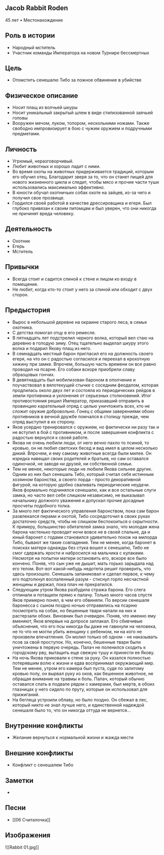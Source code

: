 ## Jacob Rabbit Roden

45 лет • Местонахождение

## Роль в истории

* Народный мститель
* Участник команды Императора на новом Турнире бессмертных

## Цель

* Отомстить сенешалю Тибо за ложное обвинение в убийстве

## Физическое описание

* Носит плащ из волчьей шкуры
* Носит уникальный закрытый шлем в виде стилизованной заячьей головы
* Вооружен мечом, луком, топором, несколькими ножами. Также свободно импровизирует в бою с чужим оружием и подручными предметами.

## Личность

* Угрюмый, неразговорчивый.
* Любит животных и хорошо ладит с ними.
* Во время охоты на животных придерживается традиций, которым его обучил отец. Благодарит зверя за то, что он станет пищей для нового жизненного цикла и следит, чтобы мясо и прочие части туши использовались максимально эффективно.
* В юности обучал охотничьих собак охоте на зайцев, из-за чего и получил свое прозвище.
* Гордился своей работой в качестве дрессировщика и егеря. Был глубоко привязан к своим питомцам и был уверен, что они никогда не причинят вреда человеку.

## Деятельность

* Охотник
* Егерь
* Мститель

## Привычки

* Всегда стоит и садится спиной к стене и лицом ко входу в помещение.
* Не любит, когда кто-то стоит у него за спиной или обходит с двух сторон.

## Предыстория

* Вырос в небольшой деревне на окраине старого леса, в семье охотника.
* С детства помогал отцу в его ремесле.
* В пятнадцать лет подстрелил черного волка, который вел стаю на деревню в голодую зиму. Отец тщательно выделал шкуру этого волка и подарил Якову плащ из него.
* В семнадцать местный барон пригласил его на должность своего егеря, на что он с радостью согласился и переехал в крохотную хижину при замке. Впрочем, большую часть времени он все равно проводил на псарне. Его собаки вскоре приобрели славу образцовых гончих.
* В девятнадцать был мобилизован бароном в ополчение и поучаствовал в вялотекущей стычке с соседним феодалом, которая продлилась около двух лет и состояла из периодических рейдов в земли противника и уклонения от серьезных столкновений. Итог противостояния решил Император, приказавший отправить в провинцию карательный отряд с целью уничтожить всех, кто не сложит оружие добровольно. Гонец с общими заверениями обоих противников в вечной дружбе помчался в столицу прежде, чем отряд выступил в их сторону.
* Яков усердно тренировался с оружием, но фактически ни разу так и не вступил в бой с противником, и после завершения конфликта с радостью вернулся к своей работе.
* Якова не очень любили люди, от него вечно пахло то псиной, то кровью, он не любил светских бесед и вид имел в целом несколько дикий. Впрочем, и ему самому животные всегда были милее. Он изредка навещал своих родителей и братьев, но сам оставался одиночкой, не заводя ни друзей, ни собственной семьи.
* Тем не менее, некоторые люди не любили Якова сильнее других. Одним из них был сенешаль Тибо, который считал себя истинным хозяином баронства, а своего лорда - просто декоративной фигурой, на которую удобно сваливать периодические неудачи. Яков формально подчинялся сенешалю, как и все остальные слуги замка, но часто вел себя слишком независимо, не выказывал начальнику должного уважения и допускал прочие досадные просчеты подобного толка.
* За много лет фактического управления баронством, пока сам барон развлекался пирами и охотой, Тибо сосредоточил в своих руках достаточно средств, чтобы не слишком беспокоиться о скрытности. К примеру, большинство обитателей замка знало, что молодая жена барона частенько проводит ночи вовсе не в своей спальне, да и юный баронет с годами становился удивительно похож на милорда Тибо, бывают же такие совпадения. Тем не менее, когда баронет в поисках матери однажды без стука вошел к сенешалю, Тибо не смог сдержать ярости и набросился на мальчика с кулаками. Несмотря на попытки матери остановить его, вскоре все было кончено. Поняв, что сын уже не дышит, мать горько зарыдала над его телом. Вот-вот какой-нибудь недотепа решит проверить, что здесь произошло. Сенешаль запаниковал и сделал первое, к чему его подтолкнул воспаленный разум - стиснул горло несчастной женщины и держал, пока плач не прекратился.
* Следующим утром Якова разбудила стража барона. Его слега отпинали и потащили прямо к палачу. Только много часов спустя Яков примерно понял, в чем его обвиняли. По версии сенешаля баронесса с сыном поздно ночью отправились на псарню посмотреть на собак, но бешенные твари напали на них и растерзали обоих. Виновник был очевиден. Поняв, что именно ему вменяют, Яков впервые на допросе заплакал. Его сбивчивые объяснения, что его псы никогда бы даже не гавкнули на человека, не то что не могли убить женщину с ребенком, ни на кого не произвели впечатления. Он молил только об одном - не наказывать псов за свой проступок. Но, конечно, бешенные твари были уничтожены в первую очередь. Палач не поленился сходить к городскому рву, вытащить еще свежую тушу и принести ее Якову.
* На ночь Якова приковали к стене за руку. Он казался полностью потерявшим волю к жизни и едва воспринимал окружающий мир. Тем не менее, утром его камера был пуста, судя по залитому кровью полу, он вырвал руку из оков, как бешенное животное, не обращая внимание на травмы и боль. Палач, который обычно оставался спать в подвале рядом с камерами, был мертв, в обоих глазницах у него сидело по пруту, которые он использовал для прижиганий.
* На беглеца устроили облаву, но было поздно. Он сбежал в лес, который никто не знал лучше него, и единственной надеждой сенешаля было то, что он никогда оттуда не вернется...

## Внутренние конфликты

* Желание вернуться к нормальной жизни и жажда мести

## Внешние конфликты

* Конфликт с сенешалем Тибо

## Заметки

* 

## Песни

* [[06 Считалочка]]

## Изображения

![[Rabbit 01.jpg]]